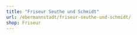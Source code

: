 ```yaml
---
title: "Friseur Seuthe und Schmidt"
url: /ebermannstadt/friseur-seuthe-und-schmidt/
shop: Friseur
---
```

